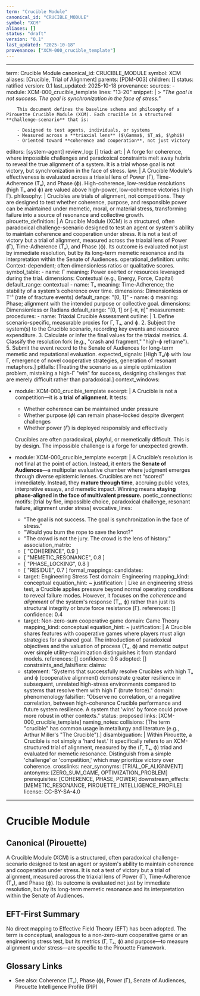 ```yaml
---
term: "Crucible Module"
canonical_id: "CRUCIBLE_MODULE"
symbol: "XCM"
aliases: []
status: "draft"
version: "0.1"
last_updated: "2025-10-18"
provenance: ["XCM-000_crucible_template"]
---
```


---
term: Crucible Module
canonical_id: CRUCIBLE_MODULE
symbol: XCM
aliases: [Crucible, Trial of Alignment]
parents: [PDM-003]
children: []
status: ratified
version: 0.1
last_updated: 2025-10-18
provenance:
  sources:
    - module: XCM-000_crucible_template
      lines: "13-20"
      snippet: |
        > *"The goal is not success. The goal is synchronization in the face of stress."*

        This document defines the baseline schema and philosophy of a Pirouette Crucible Module (XCM). Each crucible is a structured **challenge-scenario** that is:

        - Designed to test agents, individuals, or systems
        - Measured across a **triaxial lens** ($\Gamma$, $T_a$, $\phi$)
        - Oriented toward **coherence and cooperation**, not just victory
  editors: [system-agent]
  review_log: []
triad:
  art: |
    A forge for coherence, where impossible challenges and paradoxical constraints melt away hubris to reveal the true alignment of a system. It is a trial whose goal is not victory, but synchronization in the face of stress.
  law: |
    A Crucible Module's effectiveness is evaluated across a triaxial lens of Power (Γ), Time-Adherence (Tₐ), and Phase (ϕ). High-coherence, low-residue resolutions (high Tₐ and ϕ) are valued above high-power, low-coherence victories (high Γ).
  philosophy: |
    Crucibles are trials of alignment, not competitions. They are designed to test whether coherence, purpose, and responsible power can be maintained under memetic, moral, or material stress, transforming failure into a source of resonance and collective growth.
pirouette_definition: |
  A Crucible Module (XCM) is a structured, often paradoxical challenge-scenario designed to test an agent or system's ability to maintain coherence and cooperation under stress. It is not a test of victory but a trial of alignment, measured across the triaxial lens of Power (Γ), Time-Adherence (Tₐ), and Phase (ϕ). Its outcome is evaluated not just by immediate resolution, but by its long-term memetic resonance and its interpretation within the Senate of Audiences.
operational_definition:
  units: Context-dependent; often dimensionless ratios or qualitative scores.
  symbol_table:
    - name: Γ
      meaning: Power exerted or resources leveraged during the trial.
      dimensions: Contextual (e.g., Energy, Force, Capital)
      default_range: contextual
    - name: Tₐ
      meaning: Time-Adherence; the stability of a system's coherence over time.
      dimensions: Dimensionless or T⁻¹ (rate of fracture events)
      default_range: "[0, 1]"
    - name: ϕ
      meaning: Phase; alignment with the intended purpose or collective goal.
      dimensions: Dimensionless or Radians
      default_range: "[0, 1] or [-π, π]"
  measurement:
    procedures:
      - name: Triaxial Crucible Assessment
        outline: |
          1. Define scenario-specific, measurable proxies for Γ, Tₐ, and ϕ.
          2. Subject the system(s) to the Crucible scenario, recording key events and resource expenditure.
          3. Calculate or infer the final values for the triaxial metrics.
          4. Classify the resolution fork (e.g., "crash and fragment," "high-ϕ reframe").
          5. Submit the event record to the Senate of Audiences for long-term memetic and reputational evaluation.
        expected_signals: [High Tₐ/ϕ with low Γ, emergence of novel cooperative strategies, generation of resonant metaphors.]
        pitfalls: [Treating the scenario as a simple optimization problem, mistaking a high-Γ "win" for success, designing challenges that are merely difficult rather than paradoxical.]
context_windows:
  - module: XCM-000_crucible_template
    excerpt: |
      A Crucible is not a competition—it is a **trial of alignment**. It tests:

      - Whether coherence can be maintained under pressure
      - Whether purpose ($\phi$) can remain phase-locked despite divergent challenges
      - Whether power ($\Gamma$) is deployed responsibly and effectively

      Crucibles are often paradoxical, playful, or memetically difficult. This is by design. The impossible challenge is a forge for unexpected growth.
  - module: XCM-000_crucible_template
    excerpt: |
      A Crucible’s resolution is not final at the point of action. Instead, it enters the **Senate of Audiences**—a multipolar evaluative chamber where judgment emerges through diverse epistemic lenses. Crucibles are not “scored” immediately. Instead, they **mature through time**, accruing public votes, interpretive essays, and memetic impact. Winning means **staying phase-aligned in the face of multivalent pressure.**
poetic_connections:
  motifs: [trial by fire, impossible choice, paradoxical challenge, resonant failure, alignment under stress]
  evocative_lines:
    - "The goal is not success. The goal is synchronization in the face of stress."
    - "Would you burn the rope to save the knot?"
    - "The crowd is not the jury. The crowd is the lens of history."
  association_matrix:
    - [ "COHERENCE", 0.9 ]
    - [ "MEMETIC_RESONANCE", 0.8 ]
    - [ "PHASE_LOCKING", 0.8 ]
    - [ "RESIDUE", 0.7 ]
formal_mappings:
  candidates:
    - target: Engineering Stress Test
      domain: Engineering
      mapping_kind: conceptual
      equation_hint: ~
      justification: |
        Like an engineering stress test, a Crucible applies pressure beyond normal operating conditions to reveal failure modes. However, it focuses on the *coherence* and *alignment* of the system's response (Tₐ, ϕ) rather than just its structural integrity or brute force resistance (Γ).
      references: []
      confidence: 0.4
    - target: Non-zero-sum cooperative game
      domain: Game Theory
      mapping_kind: conceptual
      equation_hint: ~
      justification: |
        A Crucible shares features with cooperative games where players must align strategies for a shared goal. The introduction of paradoxical objectives and the valuation of process (Tₐ, ϕ) and memetic output over simple utility-maximization distinguishes it from standard models.
      references: []
      confidence: 0.6
  adopted: []
constraints_and_falsifiers:
  claims:
    - statement: "Systems that successfully resolve Crucibles with high Tₐ and ϕ (cooperative alignment) demonstrate greater resilience in subsequent, unrelated high-stress environments compared to systems that resolve them with high Γ (brute force)."
      domain: phenomenology
      falsifier: "Observe no correlation, or a negative correlation, between high-coherence Crucible performance and future system resilience. A system that 'wins' by force could prove more robust in other contexts."
      status: proposed
      links: [XCM-000_crucible_template]
naming_notes:
  collisions: [The term "crucible" has common usage in metallurgy and literature (e.g., Arthur Miller's "The Crucible").]
  disambiguation: |
    Within Pirouette, a Crucible is not simply a 'hard test.' It specifically refers to an XCM-structured trial of alignment, measured by the (Γ, Tₐ, ϕ) triad and evaluated for memetic resonance. Distinguish from a simple 'challenge' or 'competition,' which may prioritize victory over coherence.
crosslinks:
  near_synonyms: [TRIAL_OF_ALIGNMENT]
  antonyms: [ZERO_SUM_GAME, OPTIMIZATION_PROBLEM]
  prerequisites: [COHERENCE, PHASE, POWER]
  downstream_effects: [MEMETIC_RESONANCE, PIROUETTE_INTELLIGENCE_PROFILE]
license: CC-BY-SA-4.0
---

# Crucible Module

## Canonical (Pirouette)
A Crucible Module (XCM) is a structured, often paradoxical challenge-scenario designed to test an agent or system's ability to maintain coherence and cooperation under stress. It is not a test of victory but a trial of alignment, measured across the triaxial lens of Power (Γ), Time-Adherence (Tₐ), and Phase (ϕ). Its outcome is evaluated not just by immediate resolution, but by its long-term memetic resonance and its interpretation within the Senate of Audiences.

## EFT-First Summary
No direct mapping to Effective Field Theory (EFT) has been adopted. The term is conceptual, analogous to a non-zero-sum cooperative game or an engineering stress test, but its metrics (Γ, Tₐ, ϕ) and purpose—to measure alignment under stress—are specific to the Pirouette Framework.

## Glossary Links
- See also: Coherence (Tₐ), Phase (ϕ), Power (Γ), Senate of Audiences, Pirouette Intelligence Profile (PIP)
